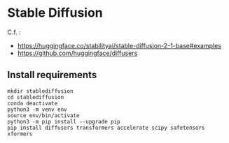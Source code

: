 # Stable Diffusion


C.f. :
- https://huggingface.co/stabilityai/stable-diffusion-2-1-base#examples
- https://github.com/huggingface/diffusers


## Install requirements

```
mkdir stablediffusion
cd stablediffusion
conda deactivate
python3 -m venv env
source env/bin/activate
python3 -m pip install --upgrade pip
pip install diffusers transformers accelerate scipy safetensors xformers
```

